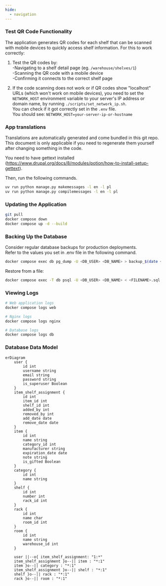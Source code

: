 ```yaml
---
hide:
  - navigation
---
```


### Test QR Code Functionality

The application generates QR codes for each shelf that can be scanned with mobile devices to quickly access shelf information. For this to work correctly:

1. Test the QR codes by:  
   -Navigating to a shelf detail page (eg. `/warehouse/shelves/1`)  
   -Scanning the QR code with a mobile device  
   -Confirming it connects to the correct shelf page

2. If the code scanning does not work or if QR codes show "localhost" URLs (which won't work on mobile devices), you need to set the `NETWORK_HOST` environment variable to your server's IP address or domain name, by running `./scripts/set_network_ip.sh`.  
You can check if it got correctly set in the `.env` file.  
You should see: `NETWORK_HOST=your-server-ip-or-hostname`

### App translations
Translations are automatically generated and come bundled in this git repo.  
This document is only applicable if you need to regenerate them yourself after changing something in the code.

You need to have gettext installed (https://www.drupal.org/docs/8/modules/potion/how-to-install-setup-gettext).

Then, run the following commands.

```sh
uv run python manage.py makemessages -l en -l pl
uv run python manage.py compilemessages -l en -l pl
```

### Updating the Application

```sh
git pull
docker compose down
docker compose up -d --build
```

### Backing Up the Database
Consider regular database backups for production deployments.  
Refer to the values you set in .env file in the following command.
```sh
docker compose exec db pg_dump -U <DB_USER> <DB_NAME> > backup_$(date +%Y%m%d).sql
```
Restore from a file:
```sh
docker compose exec -T db psql -U <DB_USER> <DB_NAME> < <FILENAME>.sql
```

### Viewing Logs

```sh
# Web application logs
docker compose logs web

# Nginx logs
docker compose logs nginx

# Database logs
docker compose logs db
```

### Database Data Model

```mermaid
erDiagram
    user {
        id int
        username string
        email string
        password string
        is_superuser Boolean
    }
    item_shelf_assignment {
        id int
        item_id int
        shelf_id int
        added_by int
        removed_by int
        add_date date
        remove_date date
    }
    item {
        id int
        name string
        category_id int
        manufacturer string
        expiration_date date
        note string
        is_gifted Boolean
    }
    category {
        id int
        name string
    }
    shelf {
        id int
        number int
        rack_id int
    }
    rack {
        id int
        name char
        room_id int
    }
    room {
        id int
        name string
        warehouse_id int
    }
 
    user ||--o{ item_shelf_assignment: "1:*"
    item_shelf_assignment }o--|| item : "*:1"
    item }o--|| category : "*:1"
    item_shelf_assignment }o--|| shelf : "*:1"
    shelf }o--|| rack : "*:1"
    rack }o--|| room : "*:1"
```